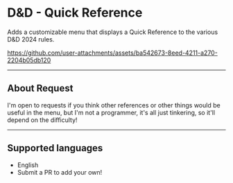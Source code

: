 # D&D - Quick Reference
Adds a customizable menu that displays a Quick Reference to the various D&D 2024 rules.

https://github.com/user-attachments/assets/ba542673-8eed-4211-a270-2204b05db120

---

## About Request
I'm open to requests if you think other references or other things would be useful in the menu, but I'm not a programmer, it's all just tinkering, so it'll depend on the difficulty!

---

## Supported languages
- English
- Submit a PR to add your own!
